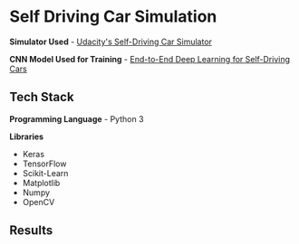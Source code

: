 # Self Driving Car Simulation 

**Simulator Used** - [Udacity's Self-Driving Car Simulator](https://github.com/udacity/self-driving-car-sim)

**CNN Model Used for Training** - [End-to-End Deep Learning for Self-Driving Cars](https://www.google.com/url?sa=t&rct=j&q=&esrc=s&source=web&cd=&cad=rja&uact=8&ved=2ahUKEwixxJmwhK_0AhVIS2wGHWNdCZMQFnoECAIQAQ&url=https%3A%2F%2Farxiv.org%2Fabs%2F1604.07316&usg=AOvVaw3oMtbM1FHRhhwQD-n3nlCN)

## Tech Stack

**Programming Language** - Python 3

**Libraries** 
- Keras
- TensorFlow
- Scikit-Learn
- Matplotlib
- Numpy
- OpenCV

## Results
